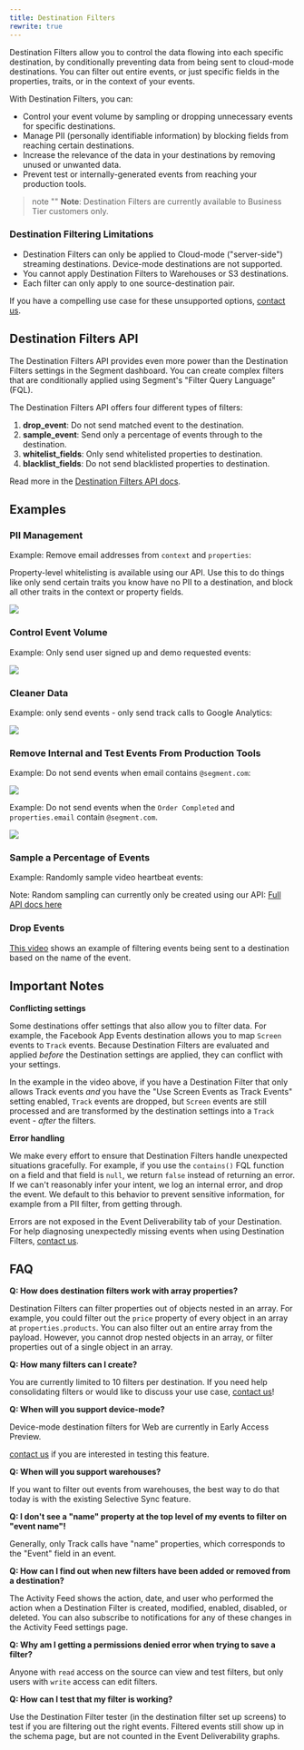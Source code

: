 ```yaml
---
title: Destination Filters
rewrite: true
---
```


Destination Filters allow you to control the data flowing into each specific destination, by conditionally preventing data from being sent to cloud-mode  destinations. You can filter out entire events, or just specific fields in the properties, traits, or in the context of your events.

With Destination Filters, you can:

- Control your event volume by sampling or dropping unnecessary events for
 specific destinations.
- Manage PII (personally identifiable information) by blocking fields from
 reaching certain destinations.
- Increase the relevance of the data in your destinations by removing unused or unwanted data.
- Prevent test or internally-generated events from reaching your production tools.

> note ""
> **Note**: Destination Filters are currently available to Business Tier customers only.

### Destination Filtering Limitations

- Destination Filters can only be applied to Cloud-mode ("server-side") streaming destinations. Device-mode destinations are not supported.
- You cannot apply Destination Filters to Warehouses or S3 destinations.
- Each filter can only apply to one source-destination pair.

If you have a compelling use case for these unsupported options, [contact us](https://segment.com/help/contact/).

## Destination Filters API

The Destination Filters API provides even more power than the Destination
Filters settings in the Segment dashboard. You can create complex filters
that are conditionally applied using Segment's "Filter Query Language" (FQL).

The Destination Filters API offers four different types of filters:

1. **drop_event**: Do not send matched event to the destination.
2. **sample_event**: Send only a percentage of events through to the
   destination.
3. **whitelist_fields**: Only send whitelisted properties to destination.
4. **blacklist_fields**: Do not send blacklisted properties to destination.

Read more in the [Destination Filters API docs](https://reference.segmentapis.com/#6c12fbe8-9f84-4a6c-848e-76a2325cb3c5).

## Examples

### PII Management

Example: Remove email addresses from `context` and `properties`:

Property-level whitelisting is available using our API. Use this to do things
like only send certain traits you know have no PII to a destination, and block
all other traits in the context or property fields.

![](images/destination-filters/pii_example.png)

### Control Event Volume

Example: Only send user signed up and demo requested events:

![](images/destination-filters/drop_example.png)

### Cleaner Data

Example: only send events - only send track calls to Google Analytics:

![](images/destination-filters/clean_example.png)

### Remove Internal and Test Events From Production Tools

Example: Do not send events when email contains `@segment.com`:

![](images/destination-filters/internal_example.png)

Example: Do not send events when the `Order Completed` and `properties.email` contain `@segment.com`.

![](images/destination-filters/internal_example2.png)

### Sample a Percentage of Events

Example: Randomly sample video heartbeat events:

Note: Random sampling can currently only be created using our API: [Full API
docs here](https://reference.segmentapis.com/#6c12fbe8-9f84-4a6c-848e-76a2325cb3c5)

### Drop Events

[This video](https://www.youtube.com/watch?v=47dhAF1Hoco) shows an example of
filtering events being sent to a destination based on the name of the event.

## Important Notes

**Conflicting settings**

Some destinations offer settings that also allow you to filter data. For example, the Facebook App Events destination allows you to map `Screen` events to `Track` events. Because Destination Filters are evaluated and applied _before_ the Destination settings are applied, they can conflict with your settings.

In the example in the video above, if you have a Destination Filter that only allows Track events _and_ you have the "Use Screen Events as Track Events" setting enabled, `Track` events are dropped, but `Screen` events are still processed and are transformed by the destination settings into a `Track` event - *after* the filters.

**Error handling**

We make every effort to ensure that Destination Filters handle unexpected
situations gracefully. For example, if you use the `contains()` FQL function on
a field and that field is `null`, we return `false` instead of returning an error. If we can't reasonably infer your intent, we log an internal error, and drop the event. We default to this behavior to prevent sensitive information, for example from a PII filter, from getting through.

Errors are not exposed in the Event Deliverability tab of your Destination. For help diagnosing unexpectedly missing events when using Destination Filters, [contact us](https://segment.com/help/contact/).

## FAQ

**Q: How does destination filters work with array properties?**

Destination Filters can filter properties out of objects nested in an array. For
example, you could filter out the `price` property of every object in an array at `properties.products`. You can also filter out an entire array from the payload. However, you cannot drop nested objects in an array, or filter
properties out of a single object in an array.

**Q: How many filters can I create?**

You are currently limited to 10 filters per destination. If you need help
consolidating filters or would like to discuss your use case, [contact us](https://segment.com/help/contact/)!


**Q: When will you support device-mode?**

Device-mode destination filters for Web are currently in Early Access Preview.

[contact us](https://segment.com/help/contact/) if you are interested in testing this feature.

**Q: When will you support warehouses?**

If you want to filter out events from warehouses, the best way to do that today
is with the existing Selective Sync feature.

**Q: I don't see a "name" property at the top level of my events to filter on "event name"!**

Generally, only Track calls have "name" properties, which corresponds to the
"Event" field in an event.

**Q: How can I find out when new filters have been added or removed from a destination?**

The Activity Feed shows the action, date, and user who performed the action when a Destination Filter is created, modified, enabled, disabled, or deleted. You can also subscribe to notifications for any of these changes in the
Activity Feed settings page.

**Q: Why am I getting a permissions denied error when trying to save a filter?**

Anyone with `read` access on the source can view and test filters, but only users with `write` access can edit filters.

**Q: How can I test that my filter is working?**

Use the Destination Filter tester (in the destination filter set up screens) to test if you are filtering out the right events. Filtered events still show up in the schema page, but are not counted in the Event Deliverability graphs.
